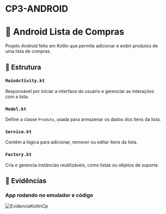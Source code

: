 # CP3-ANDROID
# 🛒 Android Lista de Compras

Projeto Android feito em Kotlin que permite adicionar e exibir produtos de uma lista de compras.

## 📂 Estrutura

### `MainActivity.kt`
Responsável por iniciar a interface do usuário e gerenciar as interações com a lista.

### `Model.kt`
Define a classe `Produto`, usada para armazenar os dados dos itens da lista.

### `Service.kt`
Contém a lógica para adicionar, remover ou editar itens da lista.

### `Factory.kt`
Cria e gerencia instâncias reutilizáveis, como listas ou objetos de suporte.

## 📸 Evidências

### App rodando no emulador e código
![EvidenciaKotlinCp](https://github.com/user-attachments/assets/ebfa0756-eb3c-48ee-86d6-a12020f2cfda)




